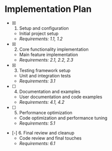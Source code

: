 # Implementation Plan

- [x] 1. Setup and configuration
  - Initial project setup
  - _Requirements: 1.1, 1.2_

- [x] 2. Core functionality implementation
  - Main feature implementation
  - _Requirements: 2.1, 2.2, 2.3_

- [x] 3. Testing framework setup
  - Unit and integration tests
  - _Requirements: 3.1_

- [ ] 4. Documentation and examples
  - User documentation and code examples
  - _Requirements: 4.1, 4.2_

- [ ] 5. Performance optimization
  - Code optimization and performance tuning
  - _Requirements: 5.1_

- [-] 6. Final review and cleanup
  - Code review and final touches
  - _Requirements: 6.1_
